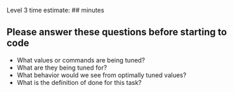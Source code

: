 Level 3 time estimate: ## minutes

## Please answer these questions before starting to code

- What values or commands are being tuned?
- What are they being tuned for?
- What behavior would we see from optimally tuned values?
- What is the definition of done for this task?
